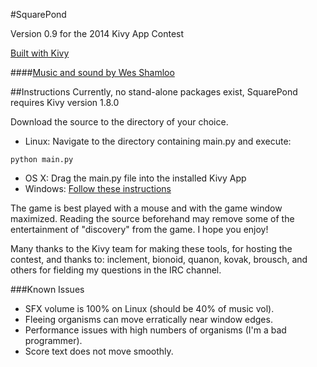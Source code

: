 #SquarePond

Version 0.9 for the 2014 Kivy App Contest

[Built with Kivy](http://kivy.org/)

####[Music and sound by Wes Shamloo](http://braincat.bandcamp.com/)


##Instructions
Currently, no stand-alone packages exist, SquarePond requires Kivy version 1.8.0

Download the source to the directory of your choice.

- Linux: Navigate to the directory containing main.py and execute:
```
python main.py
```
- OS X: Drag the main.py file into the installed Kivy App
- Windows: [Follow these instructions](http://kivy.org/docs/installation/installation-windows.html)

The game is best played with a mouse and with the game window maximized. Reading the source beforehand may remove some of the entertainment of "discovery" from the game. I hope you enjoy!

Many thanks to the Kivy team for making these tools, for hosting the contest, and thanks to: inclement, bionoid, quanon, kovak, brousch, and others for fielding my questions in the IRC channel.


###Known Issues
- SFX volume is 100% on Linux (should be 40% of music vol).
- Fleeing organisms can move erratically near window edges.
- Performance issues with high numbers of organisms (I'm a bad programmer).
- Score text does not move smoothly.

